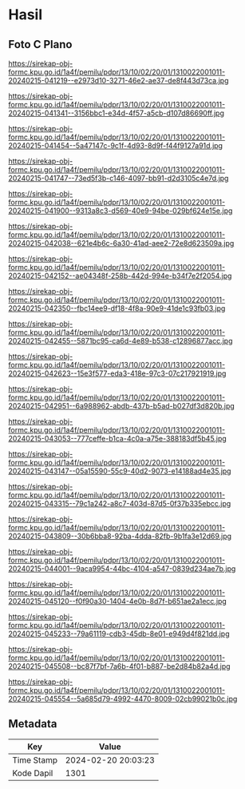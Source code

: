 # Hasil

## Foto C Plano

https://sirekap-obj-formc.kpu.go.id/1a4f/pemilu/pdpr/13/10/02/20/01/1310022001011-20240215-041219--e2973d10-3271-46e2-ae37-de8f443d73ca.jpg

https://sirekap-obj-formc.kpu.go.id/1a4f/pemilu/pdpr/13/10/02/20/01/1310022001011-20240215-041341--3156bbc1-e34d-4f57-a5cb-d107d86690ff.jpg

https://sirekap-obj-formc.kpu.go.id/1a4f/pemilu/pdpr/13/10/02/20/01/1310022001011-20240215-041454--5a47147c-9c1f-4d93-8d9f-f44f9127a91d.jpg

https://sirekap-obj-formc.kpu.go.id/1a4f/pemilu/pdpr/13/10/02/20/01/1310022001011-20240215-041747--73ed5f3b-c146-4097-bb91-d2d3105c4e7d.jpg

https://sirekap-obj-formc.kpu.go.id/1a4f/pemilu/pdpr/13/10/02/20/01/1310022001011-20240215-041900--9313a8c3-d569-40e9-94be-029bf624e15e.jpg

https://sirekap-obj-formc.kpu.go.id/1a4f/pemilu/pdpr/13/10/02/20/01/1310022001011-20240215-042038--621e4b6c-6a30-41ad-aee2-72e8d623509a.jpg

https://sirekap-obj-formc.kpu.go.id/1a4f/pemilu/pdpr/13/10/02/20/01/1310022001011-20240215-042152--ae04348f-258b-442d-994e-b34f7e2f2054.jpg

https://sirekap-obj-formc.kpu.go.id/1a4f/pemilu/pdpr/13/10/02/20/01/1310022001011-20240215-042350--fbc14ee9-df18-4f8a-90e9-41de1c93fb03.jpg

https://sirekap-obj-formc.kpu.go.id/1a4f/pemilu/pdpr/13/10/02/20/01/1310022001011-20240215-042455--5871bc95-ca6d-4e89-b538-c12896877acc.jpg

https://sirekap-obj-formc.kpu.go.id/1a4f/pemilu/pdpr/13/10/02/20/01/1310022001011-20240215-042623--15e3f577-eda3-418e-97c3-07c217921919.jpg

https://sirekap-obj-formc.kpu.go.id/1a4f/pemilu/pdpr/13/10/02/20/01/1310022001011-20240215-042951--6a988962-abdb-437b-b5ad-b027df3d820b.jpg

https://sirekap-obj-formc.kpu.go.id/1a4f/pemilu/pdpr/13/10/02/20/01/1310022001011-20240215-043053--777ceffe-b1ca-4c0a-a75e-388183df5b45.jpg

https://sirekap-obj-formc.kpu.go.id/1a4f/pemilu/pdpr/13/10/02/20/01/1310022001011-20240215-043147--05a15590-55c9-40d2-9073-e14188ad4e35.jpg

https://sirekap-obj-formc.kpu.go.id/1a4f/pemilu/pdpr/13/10/02/20/01/1310022001011-20240215-043315--79c1a242-a8c7-403d-87d5-0f37b335ebcc.jpg

https://sirekap-obj-formc.kpu.go.id/1a4f/pemilu/pdpr/13/10/02/20/01/1310022001011-20240215-043809--30b6bba8-92ba-4dda-82fb-9b1fa3e12d69.jpg

https://sirekap-obj-formc.kpu.go.id/1a4f/pemilu/pdpr/13/10/02/20/01/1310022001011-20240215-044001--9aca9954-44bc-4104-a547-0839d234ae7b.jpg

https://sirekap-obj-formc.kpu.go.id/1a4f/pemilu/pdpr/13/10/02/20/01/1310022001011-20240215-045120--f0f90a30-1404-4e0b-8d7f-b651ae2a1ecc.jpg

https://sirekap-obj-formc.kpu.go.id/1a4f/pemilu/pdpr/13/10/02/20/01/1310022001011-20240215-045233--79a61119-cdb3-45db-8e01-e949d4f821dd.jpg

https://sirekap-obj-formc.kpu.go.id/1a4f/pemilu/pdpr/13/10/02/20/01/1310022001011-20240215-045508--bc87f7bf-7a6b-4f01-b887-be2d84b82a4d.jpg

https://sirekap-obj-formc.kpu.go.id/1a4f/pemilu/pdpr/13/10/02/20/01/1310022001011-20240215-045554--5a685d79-4992-4470-8009-02cb99021b0c.jpg


## Metadata

| Key        | Value               |
| ---------- | ------------------- |
| Time Stamp | 2024-02-20 20:03:23 |
| Kode Dapil | 1301                |



